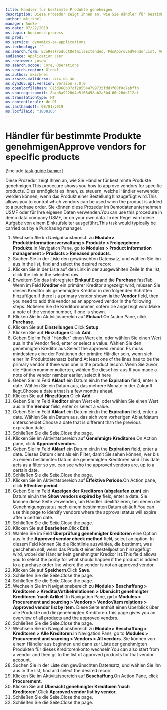 ```yaml
---
title: Händler für bestimmte Produkte genehmigen
description: Diese Prozedur zeigt Ihnen an, wie Sie Händler für bestimmte Produkte genehmigen.
author: mkirknel
manager: AnnBe
ms.date: 07/22/2019
ms.topic: business-process
ms.prod: ''
ms.service: dynamics-ax-applications
ms.technology: ''
ms.search.form: EcoResProductDetailsExtended, PdsApprovedVendorList, VendTable
audience: Application User
ms.reviewer: josaw
ms.search.scope: Core, Operations
ms.search.region: Global
ms.author: mkirknel
ms.search.validFrom: 2016-06-30
ms.dyn365.ops.version: Version 7.0.0
ms.openlocfilehash: 815d968b37cf285544799735fdd3f00f0c7ebffb
ms.sourcegitcommit: 8b4b6a9226d4e5f66498ab2a5b4160e26dd112af
ms.translationtype: HT
ms.contentlocale: de-DE
ms.lasthandoff: 08/01/2019
ms.locfileid: "1838165"
---
```

# <a name="approve-vendors-for-specific-products"></a><span data-ttu-id="f6c21-103">Händler für bestimmte Produkte genehmigen</span><span class="sxs-lookup"><span data-stu-id="f6c21-103">Approve vendors for specific products</span></span>

[!include [task guide banner](../../includes/task-guide-banner.md)]

<span data-ttu-id="f6c21-104">Diese Prozedur zeigt Ihnen an, wie Sie Händler für bestimmte Produkte genehmigen.</span><span class="sxs-lookup"><span data-stu-id="f6c21-104">This procedure shows you how to approve vendors for specific products.</span></span> <span data-ttu-id="f6c21-105">Dies ermöglicht es Ihnen, zu steuern, welche Händler verwendet werden können, wenn das Produkt einer Bestellung hinzugefügt wird.</span><span class="sxs-lookup"><span data-stu-id="f6c21-105">This allows you to control which vendors can be used when the product is added to a purchase order.</span></span> <span data-ttu-id="f6c21-106">Sie können diese Prozedur im Demodatenunternehmen USMF oder für Ihre eigenen Daten verwenden.</span><span class="sxs-lookup"><span data-stu-id="f6c21-106">You can use this procedure in demo data company USMF, or on your own data.</span></span> <span data-ttu-id="f6c21-107">In der Regel wird diese Aufgabe von einem Einkaufsleiter ausgeführt.</span><span class="sxs-lookup"><span data-stu-id="f6c21-107">This task would typically be carried out by a Purchasing manager.</span></span>

1. <span data-ttu-id="f6c21-108">Wechseln Sie im Navigationsbereich zu **Module > Produktinformationsverwaltung > Produkte > Freigegebene Produkte**.</span><span class="sxs-lookup"><span data-stu-id="f6c21-108">In Navigation Pane, go to **Modules > Product information management > Products > Released products**.</span></span>
2. <span data-ttu-id="f6c21-109">Suchen Sie in der Liste den gewünschten Datensatz, und wählen Sie ihn aus.</span><span class="sxs-lookup"><span data-stu-id="f6c21-109">In the list, find and select the desired record.</span></span>
3. <span data-ttu-id="f6c21-110">Klicken Sie in der Liste auf den Link in der ausgewählten Zeile.</span><span class="sxs-lookup"><span data-stu-id="f6c21-110">In the list, click the link in the selected row.</span></span>
4. <span data-ttu-id="f6c21-111">Erweitern Sie das Inforegister **Einkauf**.</span><span class="sxs-lookup"><span data-stu-id="f6c21-111">Expand the **Purchase** fastTab.</span></span> <span data-ttu-id="f6c21-112">Wenn im Feld **Kreditor** ein primärer Kreditor angezeigt wird, müssen Sie diesen Kreditor als genehmigten Kreditor in den folgenden Schritten hinzufügen.</span><span class="sxs-lookup"><span data-stu-id="f6c21-112">If there is a primary vendor shown in the **Vendor** field, then you need to add this vendor as an approved vendor in the following steps.</span></span> <span data-ttu-id="f6c21-113">Notieren Sie die Kreditornummer, sofern sie angezeigt wird.</span><span class="sxs-lookup"><span data-stu-id="f6c21-113">Make a note of the vendor number, if one is shown.</span></span>  
5. <span data-ttu-id="f6c21-114">Klicken Sie im Aktivitätsbereich auf **Einkauf**.</span><span class="sxs-lookup"><span data-stu-id="f6c21-114">On Action Pane, click **Purchase**.</span></span>
6. <span data-ttu-id="f6c21-115">Klicken Sie auf **Einstellungen**.</span><span class="sxs-lookup"><span data-stu-id="f6c21-115">Click **Setup**.</span></span>
7. <span data-ttu-id="f6c21-116">Klicken Sie auf **Hinzufügen**.</span><span class="sxs-lookup"><span data-stu-id="f6c21-116">Click **Add**.</span></span>
8. <span data-ttu-id="f6c21-117">Geben Sie im Feld "Händler" einen Wert ein, oder wählen Sie einen Wert aus.</span><span class="sxs-lookup"><span data-stu-id="f6c21-117">In the Vendor field, enter or select a value.</span></span> <span data-ttu-id="f6c21-118">Wählen Sie den genehmigten Kreditor aus.</span><span class="sxs-lookup"><span data-stu-id="f6c21-118">Select the approved vendor.</span></span> <span data-ttu-id="f6c21-119">Es muss mindestens eine der Positionen der primäre Händler sein, wenn sich einer im Produktdatensatz befand.</span><span class="sxs-lookup"><span data-stu-id="f6c21-119">At least one of the lines has to be the primary vendor if there was one in the product record.</span></span> <span data-ttu-id="f6c21-120">Wenn Sie zuvor die Händlernummer notierten, wählen Sie diese hier aus.</span><span class="sxs-lookup"><span data-stu-id="f6c21-120">If you made a note of the vendor number earlier, select it here.</span></span>  
9. <span data-ttu-id="f6c21-121">Geben Sie im Feld **Ablauf** ein Datum ein.</span><span class="sxs-lookup"><span data-stu-id="f6c21-121">In the **Expiration** field, enter a date.</span></span> <span data-ttu-id="f6c21-122">Wählen Sie ein Datum aus, das mehrere Monate in der Zukunft liegt.</span><span class="sxs-lookup"><span data-stu-id="f6c21-122">Choose a date a that is a few months ahead.</span></span>  
10. <span data-ttu-id="f6c21-123">Klicken Sie auf **Hinzufügen**.</span><span class="sxs-lookup"><span data-stu-id="f6c21-123">Click **Add**.</span></span>
11. <span data-ttu-id="f6c21-124">Geben Sie im Feld **Kreditor** einen Wert ein, oder wählen Sie einen Wert aus.</span><span class="sxs-lookup"><span data-stu-id="f6c21-124">In the **Vendor** field, enter or select a value.</span></span>
12. <span data-ttu-id="f6c21-125">Geben Sie im Feld **Ablauf** ein Datum ein.</span><span class="sxs-lookup"><span data-stu-id="f6c21-125">In the **Expiration** field, enter a date.</span></span> <span data-ttu-id="f6c21-126">Wählen Sie ein Datum aus, das sich vom vorherigen Ablaufdatum unterscheidet.</span><span class="sxs-lookup"><span data-stu-id="f6c21-126">Choose a date that is different than the previous expiration date.</span></span>  
13. <span data-ttu-id="f6c21-127">Schließen Sie die Seite.</span><span class="sxs-lookup"><span data-stu-id="f6c21-127">Close the page.</span></span>
14. <span data-ttu-id="f6c21-128">Klicken Sie im Aktivitätsbereich auf **Genehmigte Kreditoren**.</span><span class="sxs-lookup"><span data-stu-id="f6c21-128">On Action pane, click **Approved vendors**.</span></span>
15. <span data-ttu-id="f6c21-129">Geben Sie im Feld **Ablauf** ein Datum ein.</span><span class="sxs-lookup"><span data-stu-id="f6c21-129">In the **Expiration** field, enter a date.</span></span> <span data-ttu-id="f6c21-130">Dieses Datum dient als ein Filter, damit Sie sehen können, wer bis zu einem bestimmten Datum die genehmigten Kreditoren sind.</span><span class="sxs-lookup"><span data-stu-id="f6c21-130">This date acts as a filter so you can see who the approved vendors are, up to a certain date.</span></span>  
16. <span data-ttu-id="f6c21-131">Schließen Sie die Seite.</span><span class="sxs-lookup"><span data-stu-id="f6c21-131">Close the page.</span></span>
17. <span data-ttu-id="f6c21-132">Klicken Sie im Aktivitätsbereich auf **Effektive Periode**.</span><span class="sxs-lookup"><span data-stu-id="f6c21-132">On Action pane, click **Effective period**.</span></span>
18. <span data-ttu-id="f6c21-133">Geben Sie im Feld **Anzeigen der Kreditoren (abgelaufen zum)** ein Datum ein.</span><span class="sxs-lookup"><span data-stu-id="f6c21-133">In the **Show vendors expired by** field, enter a date.</span></span> <span data-ttu-id="f6c21-134">Sie können diese Seite verwenden, um Händler identifizieren, bei denen der Genehmigungsstatus nach einem bestimmten Datum abläuft.</span><span class="sxs-lookup"><span data-stu-id="f6c21-134">You can use this page to identify vendors where the approval status will expire after a certain date.</span></span>  
19. <span data-ttu-id="f6c21-135">Schließen Sie die Seite.</span><span class="sxs-lookup"><span data-stu-id="f6c21-135">Close the page.</span></span>
20. <span data-ttu-id="f6c21-136">Klicken Sie auf **Bearbeiten**.</span><span class="sxs-lookup"><span data-stu-id="f6c21-136">Click **Edit**.</span></span>
21. <span data-ttu-id="f6c21-137">Wählen Sie im Feld **Überprüfung genehmigter Kreditoren** eine Option aus.</span><span class="sxs-lookup"><span data-stu-id="f6c21-137">In the **Approved vendor check method** field, select an option.</span></span> <span data-ttu-id="f6c21-138">In diesem Feld können Sie die Richtlinie auswählen, die bestimmt, was geschehen soll, wenn das Produkt einer Bestellpostion hinzugefügt wird, wobei der Händler kein genehmigter Kreditor ist.</span><span class="sxs-lookup"><span data-stu-id="f6c21-138">This field allows you to select the policy for what should happen if the product is added to a purchase order line where the vendor is not an approved vendor.</span></span>  
22. <span data-ttu-id="f6c21-139">Klicken Sie auf **Speichern**.</span><span class="sxs-lookup"><span data-stu-id="f6c21-139">Click **Save**.</span></span>
23. <span data-ttu-id="f6c21-140">Schließen Sie die Seite.</span><span class="sxs-lookup"><span data-stu-id="f6c21-140">Close the page.</span></span>
24. <span data-ttu-id="f6c21-141">Schließen Sie die Seite.</span><span class="sxs-lookup"><span data-stu-id="f6c21-141">Close the page.</span></span>
25. <span data-ttu-id="f6c21-142">Wechseln Sie im Navigationsbereich zu **Module > Beschaffung > Kreditoren > Kreditor/Artikelrelationen > Übersicht genehmigter Kreditoren 'nach Artikel'**.</span><span class="sxs-lookup"><span data-stu-id="f6c21-142">In Navigation Pane, go to **Modules > Procurement and sourcing > Vendors > Vendor/item relations > Approved vendor list by item**.</span></span> <span data-ttu-id="f6c21-143">Diese Seite enthält einen Überblick über alle Produkte und die genehmigten Kreditoren.</span><span class="sxs-lookup"><span data-stu-id="f6c21-143">This page gives you an overview of all products and the approved vendors.</span></span>  
26. <span data-ttu-id="f6c21-144">Schließen Sie die Seite.</span><span class="sxs-lookup"><span data-stu-id="f6c21-144">Close the page.</span></span>
27. <span data-ttu-id="f6c21-145">Wechseln Sie im Navigationsbereich zu **Module > Beschaffung > Kreditoren > Alle Kreditoren**.</span><span class="sxs-lookup"><span data-stu-id="f6c21-145">In Navigation Pane, go to **Modules > Procurement and sourcing > Vendors > All vendors**.</span></span> <span data-ttu-id="f6c21-146">Sie können von einem Händler aus beginnen und dann zur Liste der genehmigten Produkten für dieses Kreditorenkonto wechseln.</span><span class="sxs-lookup"><span data-stu-id="f6c21-146">You can also start from a vendor and then go to the list of approved products for that vendor account.</span></span>  
28. <span data-ttu-id="f6c21-147">Suchen Sie in der Liste den gewünschten Datensatz, und wählen Sie ihn aus.</span><span class="sxs-lookup"><span data-stu-id="f6c21-147">In the list, find and select the desired record.</span></span>
29. <span data-ttu-id="f6c21-148">Klicken Sie im Aktivitätsbereich auf **Beschaffung**.</span><span class="sxs-lookup"><span data-stu-id="f6c21-148">On Action Pane, click **Procurement**.</span></span>
30. <span data-ttu-id="f6c21-149">Klicken Sie auf **Übersicht genehmigter Kreditoren 'nach Kreditoren'**.</span><span class="sxs-lookup"><span data-stu-id="f6c21-149">Click **Approved vendor list by vendor**.</span></span>
31. <span data-ttu-id="f6c21-150">Schließen Sie die Seite.</span><span class="sxs-lookup"><span data-stu-id="f6c21-150">Close the page.</span></span>
32. <span data-ttu-id="f6c21-151">Schließen Sie die Seite.</span><span class="sxs-lookup"><span data-stu-id="f6c21-151">Close the page.</span></span>

